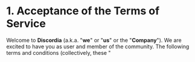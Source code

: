 <!-- TITLE: Terms of Service -->
<!-- SUBTITLE: The Terms of Service for any services provided by Discordia -->

# 1. Acceptance of the Terms of Service
Welcome to **__Discordia__** (a.k.a. "**we**" or "**us**" or the "**Company**"). We are excited to have you as user and member of the community. The following terms and conditions (collectively, these "